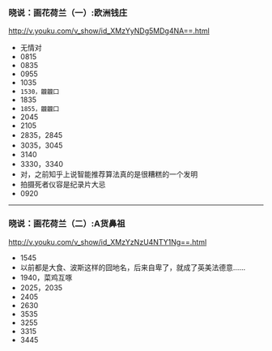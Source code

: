 ### 晓说：画花荷兰（一）:欧洲钱庄
http://v.youku.com/v_show/id_XMzYyNDg5MDg4NA==.html
- 无情对
- 0815
- 0835
- 0955
- 1035
- `1530，龖龖囗`
- 1835
- `1855，龖龖囗`
- 2045
- 2105
- 2835，2845
- 3035，3045
- 3140
- 3330，3340
- 对，之前知乎上说智能推荐算法真的是很糟糕的一个发明
- 拍摄死者仪容是纪录片大忌
- 0920
---
### 晓说：画花荷兰（二）:A货鼻祖
http://v.youku.com/v_show/id_XMzYzNzU4NTY1Ng==.html
- 1545
- 以前都是大食、波斯这样的囧地名，后来自卑了，就成了英美法德意……
- 1940，菜鸡互啄
- 2025，2035
- 2405
- 2630
- 3535
- 3255
- 3315
- 3445